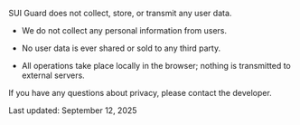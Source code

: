 SUI Guard does not collect, store, or transmit any user data.

+ We do not collect any personal information from users.

+ No user data is ever shared or sold to any third party.

+ All operations take place locally in the browser; nothing is transmitted to external servers.

If you have any questions about privacy, please contact the developer.

Last updated: September 12, 2025

